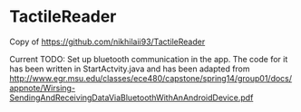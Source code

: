 # TactileReader
Copy of https://github.com/nikhilaii93/TactileReader

Current TODO: Set up bluetooth communication in the app. The code for it has been written in StartActvity.java and has been adapted from http://www.egr.msu.edu/classes/ece480/capstone/spring14/group01/docs/appnote/Wirsing-SendingAndReceivingDataViaBluetoothWithAnAndroidDevice.pdf
